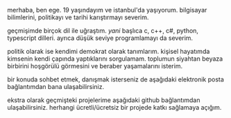 merhaba, ben ege. 19 yaşındayım ve istanbul'da yaşıyorum. bilgisayar bilimlerini, politikayı ve tarihi karıştırmayı severim.

geçmişimde birçok dil ile uğraştım. *yani* başlıca c, c++, c#, python, typescript dilleri. ayrıca düşük seviye programlamayı da severim.

politik olarak ise kendimi demokrat olarak tanımlarım. kişisel hayatımda kimsenin kendi çapında yaptıklarını sorgulamam. toplumun siyahtan beyaza birbirini hoşgörülü görmesini ve beraber yaşamalarını isterim. 

bir konuda sohbet etmek, danışmak isterseniz de aşağıdaki elektronik posta bağlantımdan bana ulaşabilirsiniz.

ekstra olarak geçmişteki projelerime aşağıdaki github bağlantımdan ulaşabilirsiniz. herhangi ücretli/ücretsiz bir projede katkı sağlamaya açığım.